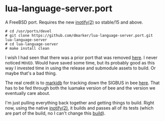 [10]: https://github.com/freebsd/freebsd-ports/commit/c2cdd7dd7edc
[11]: https://github.com/markjdb
[12]: https://github.com/actboy168/bee.lua/pull/44/commits/99fc9ebe5619
[13]: https://man.freebsd.org/cgi/man.cgi?query=inotify&manpath=FreeBSD+15.0-STABLE
[14]: https://en.wikipedia.org/wiki/Rube_Goldberg_machine

# lua-language-server.port

A FreeBSD port.
Requires the new [inotify(2)][13] so stable/15 and above.

```
# cd /usr/ports/devel
# git clone https://github.com/dmarker/lua-language-server.port.git lua-language-server
# cd lua-language-server
# make install clean
```

I wish I had seen that there was a prior port that was removed [here][10].
I never noticed `MOVED`. Would have saved some time, but its probably good
as this way I invested time in using the release and submodule assets to build.
Or maybe that's a bad thing.

The real credit is to [markjdb][11] for tracking down the SIGBUS in bee
[here][12]. That has to be fed through both the luamake version of bee
and the version we eventually care about.

I'm just pulling everything back together and getting things to build.
Right now, using the native [inotify(2)][13], it builds and passes all of
its tests (which are part of the build, no I can't change this [build][14]).
